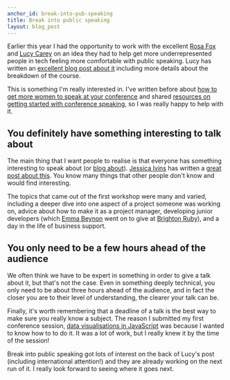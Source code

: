 ```yaml
---
anchor_id: break-into-pub-speaking
title: Break into public speaking
layout: blog_post
---
```


Earlier this year I had the opportunity to work with the excellent [Rosa Fox]() and [Lucy Carey]() on an idea they had to help get more underrepresented people in tech feeling more comfortable with public speaking. Lucy has written an [excellent blog post about it](https://gds.blog.gov.uk/2017/06/21/breaking-in-a-new-generation-of-public-speakers/) including more details about the breakdown of the course.

This is something I'm really interested in. I've written before about [how to get more women to speak at your conference]() and shared [resources on getting started with conference speaking](), so I was really happy to help with it.

## You definitely have something interesting to talk about

The main thing that I want people to realise is that everyone has something interesting to speak about (or [blog about]()). [Jessica Ivins](https://twitter.com/jessicaivins) has written a [great post about this](http://cognition.happycog.com/article/so-why-should-I-speak-publicly). You know many things that other people don't know and would find interesting.

The topics that came out of the first workshop were many and varied, including a deeper dive into one aspect of a project someone was working on, advice about how to make it as a project manager, developing junior developers (which [Emma Beynon](https://twitter.com/EmmaBeynon) went on to give at [Brighton Ruby](https://brightonruby.com/2017/developing-junior-developers-emma-beynon/)), and a day in the life of business support.

## You only need to be a few hours ahead of the audience

We often think we have to be expert in something in order to give a talk about it, but that's not the case. Even in something deeply technical, you only need to be about three hours ahead of the audience, and in fact the closer you are to their level of understanding, the clearer your talk can be.

Finally, it's worth remembering that a deadline of a talk is the best way to make sure you really know a subject. The reason I submitted my first conference session, [data visualisations in JavaScript]() was because I wanted to know how to to do it. It was a lot of work, but I really knew it by the time of the session!

Break into public speaking got lots of interest on the back of Lucy's post (including international attention!) and they are already working on the next run of it. I really look forward to seeing where it goes next.
